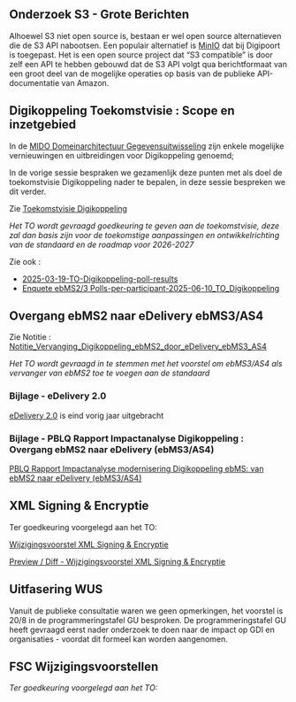 
## Onderzoek S3 - Grote Berichten

Alhoewel S3 niet open source is, bestaan er wel open source alternatieven die de S3 API nabootsen. Een populair alternatief is [MinIO](https://github.com/minio/minio) dat bij Digipoort is toegepast. Het is een open source project dat “S3 compatible” is door zelf een API te hebben gebouwd dat de S3 API volgt qua berichtformaat van een groot deel van de mogelijke operaties op basis van de publieke API-documentatie van Amazon.


## Digikoppeling Toekomstvisie : Scope en inzetgebied

In de [MIDO Domeinarchitectuur Gegevensuitwisseling](https://github.com/MinBZK/gdi-gegevensuitwisseling) zijn enkele mogelijke vernieuwingen en uitbreidingen voor Digikoppeling genoemd;

In de vorige sessie bespraken we gezamenlijk deze punten met als doel de toekomstvisie Digikoppeling nader te bepalen, in deze sessie bespreken we dit verder.

Zie [Toekomstvisie Digikoppeling](https://github.com/Logius-standaarden/Overleg/blob/main/Digikoppeling/2025-09-09/2025-09-09_Toekomstvisie%20Digikoppeling.md)

_Het TO wordt gevraagd goedkeuring te geven aan de toekomstvisie, deze zal dan basis zijn voor de toekomstige aanpassingen en ontwikkelrichting van de standaard en de roadmap voor 2026-2027_

Zie ook : 
- [2025-03-19-TO-Digikoppeling-poll-results](https://github.com/Logius-standaarden/Overleg/blob/main/Digikoppeling/2025-06-10/2025-03-19-TO-Digikoppeling-poll-results.pdf)
- [Enquete ebMS2/3 Polls-per-participant-2025-06-10_TO_Digikoppeling](https://github.com/Logius-standaarden/Overleg/blob/main/Digikoppeling/2025-09-09/Polls-per-participant-2025-06-10_TO_Digikoppeling_Totaal.xlsx)


## Overgang ebMS2 naar eDelivery ebMS3/AS4

Zie Notitie : [Notitie_Vervanging_Digikoppeling_ebMS2_door_eDelivery_ebMS3_AS4](https://github.com/Logius-standaarden/Overleg/blob/main/Digikoppeling/2025-09-09/2025_09_09_Notitie_Vervanging_Digikoppeling_ebMS2_door_eDelivery_ebMS3_AS4.md)

_Het TO wordt gevraagd in te stemmen met het voorstel om ebMS3/AS4 als vervanger van ebMS2 toe te voegen aan de standaard_

### Bijlage - eDelivery 2.0
[eDelivery 2.0](https://ec.europa.eu/digital-building-blocks/sites/pages/viewpage.action?pageId=848625744) is eind vorig jaar uitgebracht


### Bijlage - PBLQ Rapport Impactanalyse Digikoppeling : Overgang ebMS2 naar eDelivery (ebMS3/AS4)

[PBLQ Rapport Impactanalyse modernisering Digikoppeling ebMS: 
van ebMS2 naar eDelivery (ebMS3/AS4)](https://github.com/Logius-standaarden/Overleg/blob/main/Digikoppeling/2024-03-06/Rapport%20Impactanalyse%20modernisering%20Digikoppeling%20ebMS%20-%20v1.1%20definitief%2019%20januari%202024.pdf)


## XML Signing & Encryptie

Ter goedkeuring voorgelegd aan het TO:

[Wijzigingsvoorstel XML Signing & Encryptie](https://github.com/Logius-standaarden/Digikoppeling-Beveiligingsstandaarden-en-voorschriften/pull/17)

[Preview / Diff - Wijzigingsvoorstel XML Signing & Encryptie](https://services.w3.org/htmldiff?doc1=https://logius-standaarden.github.io/Digikoppeling-Beveiligingsstandaarden-en-voorschriften&doc2=https://logius-standaarden.github.io/Publicatie-Preview/Digikoppeling-Beveiligingsstandaarden-en-voorschriften/Nil-NMB01-patch-1#xml-signing)

## Uitfasering WUS

Vanuit de publieke consultatie waren we geen opmerkingen, het voorstel is 20/8 in de programmeringstafel GU besproken. De programmeringstafel GU heeft gevraagd eerst nader onderzoek te doen naar de impact op GDI en organisaties - voordat dit formeel kan worden aangenomen.

## FSC Wijzigingsvoorstellen

_Ter goedkeuring voorgelegd aan het TO:_






